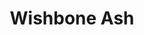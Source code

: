 ---
title: "Wishbone Ash"
summary: "Wishbone Ash is a British rock band who achieved success in the early to mid-1970s. Their albums include Wishbone Ash , Pilgrimage , Argus , Wishbone Four , There's the Rub , and New England .
Wishbone Ash is noted for its extensive use of harmony twin lead guitars, which had been attracting electric blues bands since Jeff Beck and Jimmy Page had played together in the Yardbirds in 1966. Their contributions helped Andy Powell and Ted Turner to be voted \"Two of the Ten Most Important Guitarists in Rock History\" . Melody Maker described Powell and Turner as \"the most interesting two guitar team since the days when Beck and Page graced The Yardbirds\". Several notable bands have cited Wishbone Ash as an influence, including Iron Maiden, Van Halen, Lynyrd Skynyrd, Thin Lizzy, Metallica, Dream Theater, Overkill and Opeth.Formed in Torquay, Devon, in 1969, out of the ashes of the trio The Empty Vessels , which had been formed by Wishbone Ash's founding member and creative force Martin Turner in 1963 and complemented by Steve Upton in 1966. Wishbone Ash formed when Martin Turner and Steve Upton set up auditions for a guitarist and subsequently ended up with two guitarists because they couldn't decide between the two. So as a result, guitarists/vocalists Andy Powell and Ted Turner completed the original Wishbone Ash line-up. In 1974, Ted Turner left the band, and was replaced by Laurie Wisefield. The band continued on with strong critical and commercial success until 1980. There followed line-ups featuring former bass players from King Crimson , Uriah Heep , and Trapeze . Wisefield left in 1985. In 1987, however, the original line-up reunited for several albums – Nouveau Calls, Here to Hear and Strange Affair – until 1990, when Upton quit the band. After Martin Turner was replaced in 1991, the band recorded The Ash Live in Chicago, before Ted Turner left in 1993. This left Andy Powell as the sole remaining original founding member of Wishbone Ash to continue the band on into the future."
image: "wishbone-ash.jpg"
apple_music_artist_url: "https://music.apple.com/gb/artist/wishbone-ash/59787"
wikipedia_url: "https://en.wikipedia.org/wiki/Wishbone_Ash"
---
